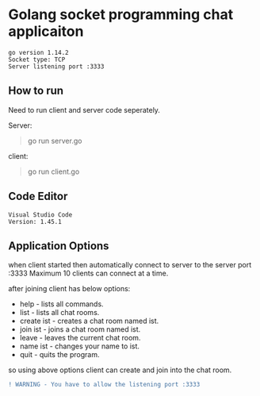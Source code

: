 # Golang socket programming chat applicaiton
`go version 1.14.2`\
`Socket type: TCP`\
`Server listening port :3333`



## How to run
Need to run client and server code seperately.

Server: 
> go run server.go

client:
> go run client.go

## Code Editor
`Visual Studio Code`\
`Version: 1.45.1`




## Application Options


when client started then automatically connect to server to the server port :3333
Maximum 10 clients can connect at a time.


after joining client has below options:

* help - lists all commands.
* list - lists all chat rooms.
* create ist - creates a chat room named ist.
* join ist - joins a chat room named ist.
* leave - leaves the current chat room.
* name ist - changes your name to ist.
* quit - quits the program.


so using above options client can create and join into the chat room.

```diff
! WARNING - You have to allow the listening port :3333
```
